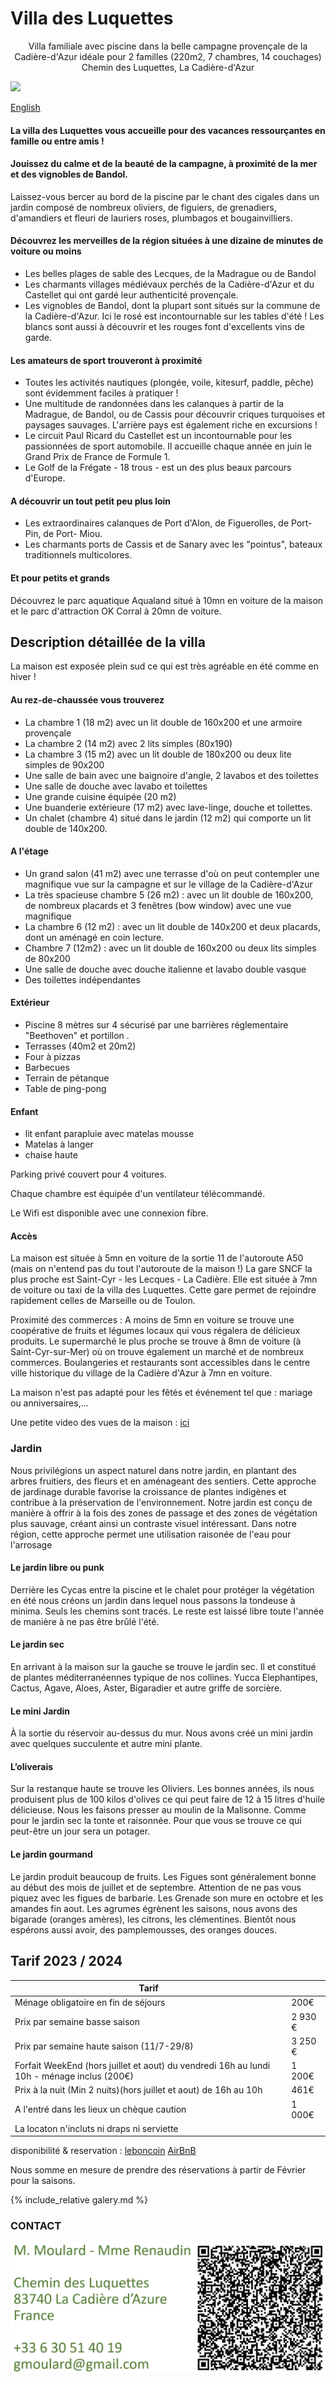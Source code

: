 
# Villa des Luquettes

<center>
Villa familiale avec piscine dans la belle campagne provençale de la Cadière-d'Azur idéale pour 2 familles (220m2, 7 chambres, 14 couchages) Chemin des Luquettes, La Cadière-d'Azur
</center>

![](img/DSC_0068_6.JPG)


[English](index_en)

#### La villa des Luquettes vous accueille pour des vacances ressourçantes en famille ou entre amis !

#### Jouissez du calme et de la beauté de la campagne, à proximité de la mer et des vignobles de Bandol.
Laissez-vous bercer au bord de la piscine par le chant des cigales dans un jardin composé de nombreux oliviers, de figuiers, de grenadiers, d'amandiers et fleuri de lauriers roses, plumbagos et bougainvilliers. 

#### Découvrez les merveilles de la région situées à une dizaine de minutes de voiture ou moins

- Les belles plages de sable des Lecques, de la Madrague ou de Bandol
- Les charmants villages médiévaux perchés de la Cadière-d'Azur et du Castellet qui ont gardé leur authenticité provençale.
- Les vignobles de Bandol, dont la plupart sont situés sur la commune de la Cadière-d'Azur. Ici le rosé est incontournable sur les tables d'été ! Les blancs sont aussi à découvrir et les rouges font d'excellents vins de garde.

#### Les amateurs de sport trouveront à proximité

- Toutes les activités nautiques (plongée, voile, kitesurf, paddle, pêche) sont évidemment faciles à pratiquer ! 
- Une multitude de randonnées dans les calanques à partir de la Madrague, de Bandol, ou de Cassis pour découvrir criques turquoises et paysages sauvages. L'arrière pays est également riche en excursions !
- Le circuit Paul Ricard du Castellet est un incontournable pour les passionnées de sport automobile. Il accueille chaque année en juin le Grand Prix de France de Formule 1.
- Le Golf de la Frégate - 18 trous - est un des plus beaux parcours d'Europe.

#### A découvrir un tout petit peu plus loin

- Les extraordinaires calanques de Port d'Alon, de Figuerolles, de Port-Pin, de Port- Miou. 
- Les charmants ports de Cassis et de Sanary avec les "pointus", bateaux traditionnels multicolores.


#### Et pour petits et grands

Découvrez le parc aquatique Aqualand situé à 10mn en voiture de la maison et le parc d'attraction OK Corral à 20mn de voiture.


## Description détaillée de la villa

La maison est exposée plein sud ce qui est très agréable en été comme en hiver !

#### Au rez-de-chaussée vous trouverez 

- La chambre 1 (18 m2) avec un lit double de 160x200 et une armoire provençale 
- La chambre 2 (14 m2) avec 2 lits simples (80x190)
- La chambre 3 (15 m2) avec un lit double de 180x200 ou deux lite simples de 90x200
- Une salle de bain avec une baignoire d'angle, 2 lavabos et des toilettes
- Une salle de douche avec lavabo et toilettes
- Une grande cuisine équipée (20 m2)
- Une buanderie extérieure (17 m2) avec lave-linge, douche et toilettes.
- Un chalet (chambre 4) situé dans le jardin (12 m2) qui comporte un lit double de 140x200.

#### A l'étage

- Un grand salon (41 m2) avec une terrasse d'où on peut contempler une magnifique vue sur la campagne et sur le village de la Cadière-d'Azur
- La très spacieuse chambre 5 (26 m2) : avec un lit double de 160x200, de nombreux placards et 3 fenêtres (bow window) avec une vue magnifique
- La chambre 6 (12 m2) : avec un lit double de 140x200 et deux placards, dont un aménagé en coin lecture. 
- Chambre 7 (12m2) : avec un lit double de 160x200 ou deux lits simples de 80x200
- Une salle de douche avec douche  italienne et lavabo double vasque
- Des toilettes  indépendantes

#### Extérieur

- Piscine 8 mètres sur 4 sécurisé par une barrières réglementaire "Beethoven" et portillon .
- Terrasses (40m2 et 20m2)
- Four à pizzas
- Barbecues
- Terrain de pétanque
- Table de ping-pong

#### Enfant

- lit enfant parapluie avec matelas mousse
- Matelas à langer  
- chaise haute

Parking privé couvert pour 4 voitures. 

Chaque chambre est équipée d'un ventilateur télécommandé. 

Le Wifi est disponible avec une connexion  fibre.

#### Accès 

La maison est située à 5mn en voiture de la sortie 11 de l'autoroute A50 (mais on n'entend pas du tout l'autoroute de la maison  !)
La gare SNCF la plus proche est Saint-Cyr - les Lecques - La Cadière. Elle est située à 7mn de voiture ou taxi de la villa des Luquettes. Cette gare permet de rejoindre rapidement celles de Marseille ou de Toulon.

Proximité des commerces : 
A moins de 5mn en voiture se trouve une coopérative de fruits et légumes locaux qui vous régalera de délicieux produits. 
Le supermarché le plus proche se trouve à 8mn de voiture (à Saint-Cyr-sur-Mer) où on trouve également un marché et de nombreux commerces.
Boulangeries et restaurants sont accessibles dans le centre ville historique du village de la Cadière d'Azur à 7mn en voiture.

La maison n'est pas adapté pour les fêtés et événement tel que : mariage ou anniversaires,...

Une petite video des vues de la maison : [ici](https://youtu.be/AcLem2M6H9o)

### Jardin 
Nous privilégions un aspect naturel dans notre jardin, en plantant des arbres fruitiers, des fleurs et en aménageant des sentiers. Cette approche de jardinage durable favorise la croissance de plantes indigènes et contribue à la préservation de l'environnement. Notre jardin est conçu de manière à offrir à la fois des zones de passage et des zones de végétation plus sauvage, créant ainsi un contraste visuel intéressant. Dans notre région, cette approche permet une utilisation raisonée de l'eau pour l'arrosage
#### Le jardin libre ou punk
Derrière les Cycas entre la piscine et le chalet pour protéger la végétation en été nous créons un jardin dans lequel nous passons la tondeuse à minima. Seuls les chemins sont tracés. Le reste est laissé libre toute l'année de manière à ne pas être brûlé l'été.
#### Le jardin sec
En arrivant à la maison sur la gauche se trouve le jardin sec. Il et constitué de plantes méditerranéennes typique de nos collines. Yucca Elephantipes, Cactus, Agave, Aloes, Aster, Bigaradier et autre griffe de sorcière.
#### Le mini Jardin
À la sortie du réservoir au-dessus du mur. Nous avons créé un mini jardin avec quelques succulente et autre mini plante.
#### L’oliverais
Sur la restanque haute se trouve les Oliviers. Les bonnes années, ils nous produisent plus de 100 kilos d'olives ce qui peut faire de 12 à 15 litres d'huile délicieuse. Nous les faisons presser au moulin de la Malisonne. Comme pour le jardin sec la tonte et raisonnée. Pour que vous se trouve ce qui peut-être un jour sera un potager.
#### Le jardin gourmand
Le jardin produit beaucoup de fruits. Les Figues sont généralement bonne au début des mois de juillet et de septembre. Attention de ne pas vous piquez avec les figues de barbarie. Les Grenade son mure en octobre et les amandes fin aout. Les agrumes égrènent les saisons, nous avons des bigarade (oranges amères), les citrons, les clémentines. Bientôt nous espérons aussi avoir, des pamplemousses, des oranges douces. 




## Tarif 2023 / 2024

|Tarif||
|-|-|
|Ménage obligatoire en fin de séjours|200€|
|Prix par semaine basse saison|2 930 €|
|Prix par semaine haute saison (11/7-29/8)|3 250 €|
|Forfait WeekEnd (hors juillet et aout) du vendredi 16h au lundi 10h - ménage inclus (200€) |1 200€|
|Prix à la nuit (Min 2 nuits)(hors juillet et aout) de 16h au 10h |461€|
|A l'entré dans les lieux un chèque caution |1 000€|
|La locaton n'incluts ni draps ni serviette||


disponibilité & reservation : [leboncoin](https://www.leboncoin.fr/locations_gites/2278518995.htm)
[AirBnB](airbnb.com/h/villadesluquettes)


Nous somme en mesure de prendre des réservations à partir de Février pour la saisons. 

{% include_relative galery.md %}

### CONTACT

![](img/qrcode.jpg)


<script>
   document.write(navigator.language);
</script>


